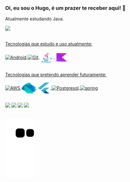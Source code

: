 ### Oi, eu sou o Hugo, é um prazer te receber aqui! 👋
Atualmente estudando Java.

<div align="left">
  <a href="https://github.com/hugoszd">

  <!-- <img height="180em" src="https://github-readme-stats.vercel.app/api?username=hugoszd&show_icons=true&theme=dracula&include_all_commits=true&count_private=true"/> -->
  
<img height="180em" src="https://github-readme-stats.vercel.app/api/top-langs/?username=hugoszd&layout=compact&langs_count=7&theme=dracula"/>
</div>

##

<div>Tecnologias que estudo e uso atualmente:</div>
  <div style="display: inline_block"><br>
    <img align="center" alt="Android" height="35" width="45" 
    src="https://cdn.jsdelivr.net/gh/devicons/devicon/icons/android/android-original.svg">
    <img align="center" alt="Git" height="35" width="45" 
    src="https://cdn.jsdelivr.net/gh/devicons/devicon/icons/git/git-original.svg">
    <img align="center" alt="Java" height="35" width="45" 
    src="https://raw.githubusercontent.com/devicons/devicon/master/icons/java/java-original.svg">
<img align="center" alt="Kotlin" height="35" width="45" 
    src="https://raw.githubusercontent.com/devicons/devicon/master/icons/kotlin/kotlin-original.svg">
  </div>

##

<div>Tecnologias que pretendo aprender futuramente:</div>
<div style="display: inline_block"><br>
    <img align="center" alt="AWS" height="35" width="45" 
    src="https://cdn.jsdelivr.net/gh/devicons/devicon/icons/amazonwebservices/amazonwebservices-original.svg">
    <img align="center" alt="Dart" height="35" width="45" 
    src="https://raw.githubusercontent.com/devicons/devicon/master/icons/dart/dart-original.svg">
    <img align="center" alt="Flutter" height="35" width="45" 
    src="https://raw.githubusercontent.com/devicons/devicon/master/icons/flutter/flutter-original.svg">
    <img align="center" alt="Postgresql" height="35" width="45" 
    src="https://cdn.jsdelivr.net/gh/devicons/devicon/icons/postgresql/postgresql-original.svg">
    <img align="center" alt="spring" height="35" width="45" 
    src="https://cdn.jsdelivr.net/gh/devicons/devicon/icons/spring/spring-original.svg">

  </div>


##
<div>
<a href="https://discordapp.com/users/Hugo#3046" target="_blank" rel="noopener noreferrer"><img src="https://img.shields.io/badge/Discord-7289DA?style=for-the-badge&logo=discord&logoColor=white"></a>
<a href="https://www.linkedin.com/in/hugo-santana-2b8a54237" target="_blank"><img src="https://img.shields.io/badge/-LinkedIn-%230077B5?style=for-the-badge&logo=linkedin&logoColor=white" target="_blank" rel="noopener noreferrer"></a>
<a href = "mailto:hugodiscord@outlook.com"><img src="https://img.shields.io/badge/Microsoft_Outlook-0078D4?style=for-the-badge&logo=microsoft-outlook&logoColor=white" target="_blank" rel="noopener noreferrer"></a>
<a href="https://steamcommunity.com/id/hugoo171/" target="_blank" rel="noopener noreferrer"><img src="https://img.shields.io/badge/Steam-000000?style=for-the-badge&logo=steam&logoColor=white"></a> 

##
![Snake animation](https://github.com/Hugoszd/Hugoszd/blob/output/github-contribution-grid-snake.svg)  

</div> 

  
  
